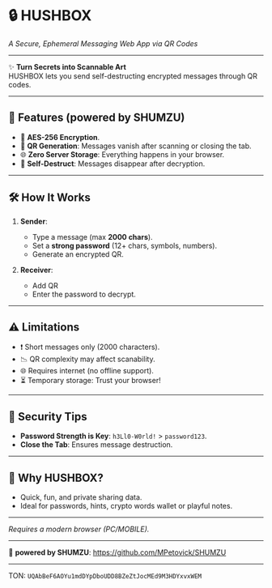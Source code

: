 # 🔒 HUSHBOX  
*A Secure, Ephemeral Messaging Web App via QR Codes*  

---

✨ **Turn Secrets into Scannable Art**  
HUSHBOX lets you send self-destructing encrypted messages through QR codes. 

---

## 🚀 **Features** (powered by SHUMZU)
- 🔐 **AES-256 Encryption**.  
- 📲 **QR Generation**: Messages vanish after scanning or closing the tab.  
- 🌐 **Zero Server Storage**: Everything happens in your browser.  
- 🧨 **Self-Destruct**: Messages disappear after decryption.  

---

## 🛠️ **How It Works**  
1. **Sender**:  
   - Type a message (max **2000 chars**).  
   - Set a **strong password** (12+ chars, symbols, numbers).  
   - Generate an encrypted QR.  

2. **Receiver**:  
   - Add QR  
   - Enter the password to decrypt.  

---

## ⚠️ **Limitations**  
- ❗ Short messages only (2000 characters).  
- 📉 QR complexity may affect scanability.  
- 🌐 Requires internet (no offline support).  
- ⏳ Temporary storage: Trust your browser!  

---

## 🔑 **Security Tips**  
- **Password Strength is Key**: `h3Ll0-W0rld!` > `password123`.  
- **Close the Tab**: Ensures message destruction.  

---

## 🚨 **Why HUSHBOX?**  
- Quick, fun, and private sharing data.  
- Ideal for passwords, hints, crypto words wallet or playful notes.  

---

*Requires a modern browser (PC/MOBILE).*  

---  
🔗 **powered by SHUMZU**: https://github.com/MPetovick/SHUMZU

---
TON:
`UQAbBeF6AOYu1mdDYpDboUDD8BZeZtJocMEd9M3HDYxvxWEM`
